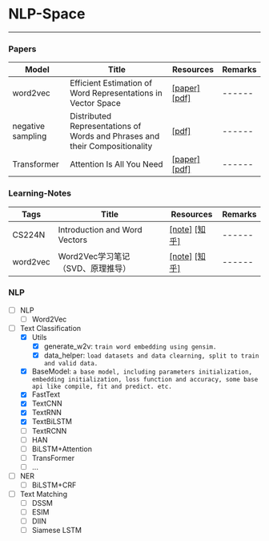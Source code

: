 # NLP-Space

---

### Papers
| Model | Title | Resources | Remarks |
|-------|----------|------------|------|
|word2vec|Efficient Estimation of Word Representations in Vector Space|[[paper]](https://arxiv.org/pdf/1301.3781.pdf) [[pdf]](./papers/Efficient-Estimation-of-Word-Representations-in-Vector-Space.pdf)|------|
|negative sampling|Distributed Representations of Words and Phrases and their Compositionality | [[pdf]](./papers/5021-distributed-representations-of-words-and-phrases-and-their-compositionality.pdf)|------|
|Transformer|Attention Is All You Need|[[paper]](https://arxiv.org/abs/1706.03762) [[pdf]](./papers/Attention-is-all-your-need.pdf)|------|

### Learning-Notes
| Tags | Title | Resources | Remarks |
|-------|----------|------------|------|
|CS224N|Introduction and Word Vectors|[[note]](./notes/CS224N-2019/CS224N-01-Introduction-and-Word-Vectors.md) [[知乎]](https://zhuanlan.zhihu.com/p/147889351)|------|
|word2vec|Word2Vec学习笔记（SVD、原理推导） |[[note]](./notes/Word2Vec学习笔记（CS224N笔记及相关论文学习）.md) [[知乎]](https://zhuanlan.zhihu.com/p/148779268)|------ |

### NLP

* [ ] NLP
    * [ ] Word2Vec  
* [ ] Text Classification
    * [x] Utils
        * [x] generate_w2v: `train word embedding using gensim.`
        * [x] data_helper: `load datasets and data clearning, split to train and valid data.`
    * [x] BaseModel: `a base model, including parameters initialization, embedding initialization, loss function and accuracy, some base api like compile, fit and predict. etc.`
    * [x] FastText
    * [x] TextCNN
    * [x] TextRNN
    * [x] TextBiLSTM
    * [ ] TextRCNN
    * [ ] HAN
    * [ ] BiLSTM+Attention
    * [ ] TransFormer
    * [ ] ...
* [ ] NER
    * [ ] BiLSTM+CRF
* [ ] Text Matching
    * [ ] DSSM
    * [ ] ESIM
    * [ ] DIIN
    * [ ] Siamese LSTM
